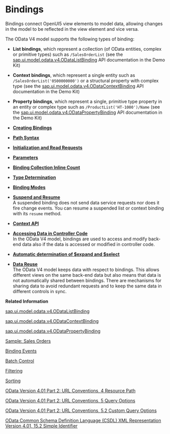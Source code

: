 <!-- loio54e0ddf695af4a6c978472cecb01c64d -->

# Bindings

Bindings connect OpenUI5 view elements to model data, allowing changes in the model to be reflected in the view element and vice versa.

The OData V4 model supports the following types of binding:

-   **List bindings**, which represent a collection \(of OData entities, complex or primitive types\) such as `/SalesOrderList` \(see the [sap.ui.model.odata.v4.ODataListBinding](https://ui5.sap.com/#/api/sap.ui.model.odata.v4.ODataListBinding) API documentation in the Demo Kit\)

-   **Context bindings**, which represent a single entity such as `/SalesOrderList('0500000000')` or a structural property with complex type \(see the [sap.ui.model.odata.v4.ODataContextBinding](https://ui5.sap.com/#/api/sap.ui.model.odata.v4.ODataContextBinding) API documentation in the Demo Kit\)

-   **Property bindings**, which represent a single, primitive type property in an entity or complex type such as `/ProductList('HT-1000')/Name` \(see the [sap.ui.model.odata.v4.ODataPropertyBinding](https://ui5.sap.com/#/api/sap.ui.model.odata.v4.ODataPropertyBinding) API documentation in the Demo Kit\)


-   **[Creating Bindings](creating-bindings-95cf4b1.md "")**  

-   **[Path Syntax](path-syntax-596a570.md "")**  

-   **[Initialization and Read Requests](initialization-and-read-requests-fccfb2e.md "")**  

-   **[Parameters](parameters-1ab4f62.md "")**  

-   **[Binding Collection Inline Count](binding-collection-inline-count-77d2310.md "")**  

-   **[Type Determination](type-determination-53cdd55.md "")**  

-   **[Binding Modes](binding-modes-e37a0c3.md "")**  

-   **[Suspend and Resume](suspend-and-resume-b0f5c53.md " A suspended binding does not send data service requests nor does it fire change events. You can resume a suspended list or context
		binding with its resume method.")**  
 A suspended binding does not send data service requests nor does it fire change events. You can resume a suspended list or context binding with its `resume` method.
-   **[Context API](context-api-22ee78b.md "")**  

-   **[Accessing Data in Controller Code](accessing-data-in-controller-code-17b30ac.md "In the OData V4 model, bindings are used to access and modify back-end data also if the data is accessed or modified in controller
		code.")**  
In the OData V4 model, bindings are used to access and modify back-end data also if the data is accessed or modified in controller code.
-   **[Automatic determination of $expand and $select](automatic-determination-of-expand-and-select-10ca58b.md "")**  

-   **[Data Reuse](data-reuse-648e360.md "The OData V4 model keeps data with respect to bindings. This allows different views on the same back-end data but also means that data is
		not automatically shared between bindings. There are mechanisms for sharing data to avoid redundant requests and to keep the same data in
		different controls in sync.")**  
The OData V4 model keeps data with respect to bindings. This allows different views on the same back-end data but also means that data is not automatically shared between bindings. There are mechanisms for sharing data to avoid redundant requests and to keep the same data in different controls in sync.

**Related Information**  


[sap.ui.model.odata.v4.ODataListBinding](https://ui5.sap.com/#/api/sap.ui.model.odata.v4.ODataListBinding)

[sap.ui.model.odata.v4.ODataContextBinding](https://ui5.sap.com/#/api/sap.ui.model.odata.v4.ODataContextBinding)

[sap.ui.model.odata.v4.ODataPropertyBinding](https://ui5.sap.com/#/api/sap.ui.model.odata.v4.ODataPropertyBinding)

[Sample: Sales Orders](https://ui5.sap.com/#/sample/sap.ui.core.sample.odata.v4.SalesOrders/code/Main.controller.js)

[Binding Events](binding-events-1a010d3.md "The OData V4 model supports certain events intended for applications, and others that are to be used for controls, as outlined in this section.")

[Batch Control](batch-control-74142a3.md "OData V4 allows you to group multiple operations into a single HTTP request payload, as described in the official OData V4 specification Part 1, Batch Requests (see the link under Related Information for more details).")

[Filtering](filtering-5338bd1.md "The OData V4 Model supports server-side filtering on lists.")

[Sorting](sorting-d2ce3f5.md "The OData V4 model supports server side sorting on lists.")

[OData Version 4.01 Part 2: URL Conventions, 4 Resource Path](https://docs.oasis-open.org/odata/odata/v4.01/odata-v4.01-part2-url-conventions.html#_Toc31360928)

[OData Version 4.01 Part 2: URL Conventions, 5 Query Options](https://docs.oasis-open.org/odata/odata/v4.01/odata-v4.01-part2-url-conventions.html#_Toc31360954)

[OData Version 4.01 Part 2: URL Conventions, 5.2 Custom Query Options](https://docs.oasis-open.org/odata/odata/v4.01/odata-v4.01-part2-url-conventions.html#_Toc31361050)

[OData Common Schema Definition Language \(CSDL\) XML Representation Version 4.01, 15.2 Simple Identifier](https://docs.oasis-open.org/odata/odata-csdl-xml/v4.01/odata-csdl-xml-v4.01.html#_Toc38530448)


